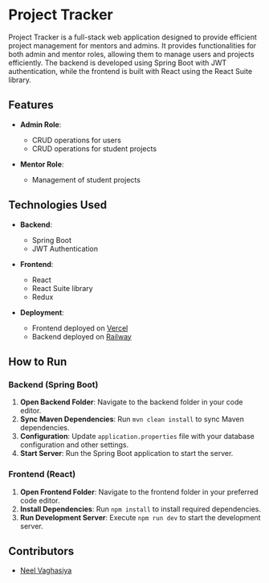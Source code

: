 # Project Tracker

Project Tracker is a full-stack web application designed to provide efficient project management for mentors and admins. It provides functionalities for both admin and mentor roles, allowing them to manage users and projects efficiently. The backend is developed using Spring Boot with JWT authentication, while the frontend is built with React using the React Suite library.

## Features

- **Admin Role**:
  - CRUD operations for users
  - CRUD operations for student projects

- **Mentor Role**:
  - Management of student projects

## Technologies Used

- **Backend**:
  - Spring Boot
  - JWT Authentication

- **Frontend**:
  - React
  - React Suite library
  - Redux

- **Deployment**:
  - Frontend deployed on [Vercel](https://project-tracker-rouge.vercel.app/)
  - Backend deployed on [Railway](https://railway.app/)

## How to Run

### Backend (Spring Boot)

1. **Open Backend Folder**: Navigate to the backend folder in your code editor.
2. **Sync Maven Dependencies**: Run `mvn clean install` to sync Maven dependencies.
3. **Configuration**: Update `application.properties` file with your database configuration and other settings.
4. **Start Server**: Run the Spring Boot application to start the server.

### Frontend (React)

1. **Open Frontend Folder**: Navigate to the frontend folder in your preferred code editor.
2. **Install Dependencies**: Run `npm install` to install required dependencies.
3. **Run Development Server**: Execute `npm run dev` to start the development server.

## Contributors

- [Neel Vaghasiya](https://github.com/neel-03)
